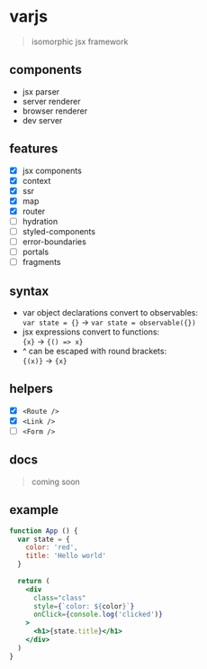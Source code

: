 # varjs

> isomorphic jsx framework

## components

- jsx parser
- server renderer
- browser renderer
- dev server

## features

- [x] jsx components
- [x] context
- [x] ssr
- [x] map
- [x] router
- [ ] hydration
- [ ] styled-components
- [ ] error-boundaries
- [ ] portals
- [ ] fragments

## syntax

- var object declarations convert to observables:\
```var state = {}``` -> ```var state = observable({})```
- jsx expressions convert to functions:\
```{x}``` -> ```{() => x}```
- ^ can be escaped with round brackets:\
```{(x)}``` -> ```{x}```

## helpers

- [x] ```<Route />```
- [x] ```<Link />```
- [ ] ```<Form />```

## docs

> coming soon

## example

```jsx
function App () {
  var state = {
    color: 'red',
    title: 'Hello world'
  }
  
  return (
    <div
      class="class"
      style={`color: ${color}`}
      onClick={console.log('clicked')}
    >
      <h1>{state.title}</h1>
    </div>
  )
}
```
